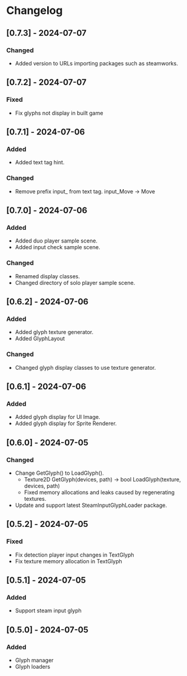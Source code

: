 # Changelog

## [0.7.3] - 2024-07-07
### Changed
- Added version to URLs importing packages such as steamworks.

## [0.7.2] - 2024-07-07
### Fixed
- Fix glyphs not display in built game

## [0.7.1] - 2024-07-06
### Added
- Added text tag hint.
### Changed
- Remove prefix input_ from text tag. input_Move -> Move

## [0.7.0] - 2024-07-06
### Added
- Added duo player sample scene.
- Added input check sample scene.
### Changed
- Renamed display classes.
- Changed directory of solo player sample scene.

## [0.6.2] - 2024-07-06
### Added
- Added glyph texture generator.
- Added GlyphLayout
### Changed
- Changed glyph display classes to use texture generator. 

## [0.6.1] - 2024-07-06
### Added
- Added glyph display for UI Image.
- Added glyph display for Sprite Renderer.

## [0.6.0] - 2024-07-05
### Changed
- Change GetGlyph() to LoadGlyph().
  - Texture2D GetGlyph(devices, path) -> bool LoadGlyph(texture, devices, path)
  - Fixed memory allocations and leaks caused by regenerating textures.
- Update and support latest SteamInputGlyphLoader package.

## [0.5.2] - 2024-07-05
### Fixed
- Fix detection player input changes in TextGlyph
- Fix texture memory allocation in TextGlyph

## [0.5.1] - 2024-07-05
### Added
- Support steam input glyph

## [0.5.0] - 2024-07-05
### Added
- Glyph manager
- Glyph loaders
